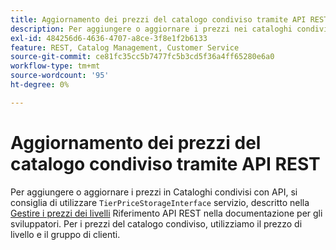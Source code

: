 ```yaml
---
title: Aggiornamento dei prezzi del catalogo condiviso tramite API REST
description: Per aggiungere o aggiornare i prezzi nei cataloghi condivisi con API, si consiglia di utilizzare il servizio "TierPriceStorageInterface", descritto in [Manage tier price](http://devdocs.magento.com/guides/v2.2/rest/modules/catalog-pricing.html#manage-tier-prices) REST API Reference nella documentazione per gli sviluppatori. Per i prezzi del catalogo condiviso, utilizziamo il prezzo di livello e il gruppo di clienti.
exl-id: 484256d6-4636-4707-a8ce-3f8e1f2b6133
feature: REST, Catalog Management, Customer Service
source-git-commit: ce81fc35cc5b7477fc5b3cd5f36a4ff65280e6a0
workflow-type: tm+mt
source-wordcount: '95'
ht-degree: 0%

---
```


# Aggiornamento dei prezzi del catalogo condiviso tramite API REST

Per aggiungere o aggiornare i prezzi in Cataloghi condivisi con API, si consiglia di utilizzare `TierPriceStorageInterface` servizio, descritto nella [Gestire i prezzi dei livelli](http://devdocs.magento.com/guides/v2.2/rest/modules/catalog-pricing.html#manage-tier-prices) Riferimento API REST nella documentazione per gli sviluppatori. Per i prezzi del catalogo condiviso, utilizziamo il prezzo di livello e il gruppo di clienti.

